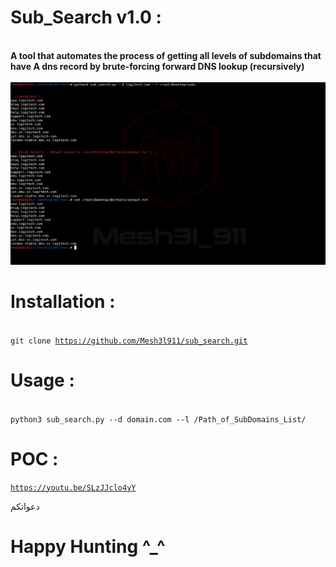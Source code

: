 # Sub_Search v1.0 :

<br><b>A tool that automates the process of getting all levels of subdomains that have A dns record by brute-forcing forward DNS lookup (recursively) </b>
<br>
<br>
![](Output/sub_search.png)  <br>



# Installation : 
<br><code>git clone https://github.com/Mesh3l911/sub_search.git</code>
<br>


# Usage :
<br>
<code>python3 sub_search.py --d domain.com --l /Path_of_SubDomains_List/ </code>
<br>


 # POC :
 <code>https://youtu.be/SLzJJclo4yY</code>
  
دعواتكم
# Happy Hunting ^_^ 
